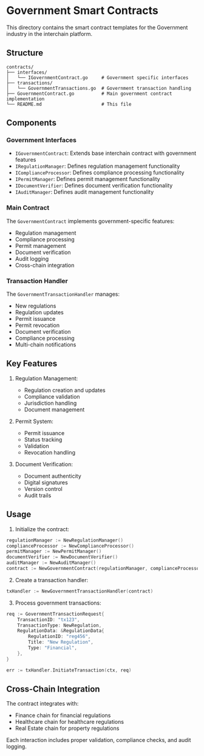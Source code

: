 # Government Smart Contracts

This directory contains the smart contract templates for the Government industry in the interchain platform.

## Structure

```
contracts/
├── interfaces/
│   └── IGovernmentContract.go     # Government specific interfaces
├── transactions/
│   └── GovernmentTransactions.go  # Government transaction handling
├── GovernmentContract.go          # Main government contract implementation
└── README.md                      # This file
```

## Components

### Government Interfaces

- `IGovernmentContract`: Extends base interchain contract with government features
- `IRegulationManager`: Defines regulation management functionality
- `IComplianceProcessor`: Defines compliance processing functionality
- `IPermitManager`: Defines permit management functionality
- `IDocumentVerifier`: Defines document verification functionality
- `IAuditManager`: Defines audit management functionality

### Main Contract

The `GovernmentContract` implements government-specific features:
- Regulation management
- Compliance processing
- Permit management
- Document verification
- Audit logging
- Cross-chain integration

### Transaction Handler

The `GovernmentTransactionHandler` manages:
- New regulations
- Regulation updates
- Permit issuance
- Permit revocation
- Document verification
- Compliance processing
- Multi-chain notifications

## Key Features

1. Regulation Management:
   - Regulation creation and updates
   - Compliance validation
   - Jurisdiction handling
   - Document management

2. Permit System:
   - Permit issuance
   - Status tracking
   - Validation
   - Revocation handling

3. Document Verification:
   - Document authenticity
   - Digital signatures
   - Version control
   - Audit trails

## Usage

1. Initialize the contract:
```go
regulationManager := NewRegulationManager()
complianceProcessor := NewComplianceProcessor()
permitManager := NewPermitManager()
documentVerifier := NewDocumentVerifier()
auditManager := NewAuditManager()
contract := NewGovernmentContract(regulationManager, complianceProcessor, permitManager, documentVerifier, auditManager)
```

2. Create a transaction handler:
```go
txHandler := NewGovernmentTransactionHandler(contract)
```

3. Process government transactions:
```go
req := GovernmentTransactionRequest{
    TransactionID: "tx123",
    TransactionType: NewRegulation,
    RegulationData: &RegulationData{
        RegulationID: "reg456",
        Title: "New Regulation",
        Type: "Financial",
    },
}

err := txHandler.InitiateTransaction(ctx, req)
```

## Cross-Chain Integration

The contract integrates with:
- Finance chain for financial regulations
- Healthcare chain for healthcare regulations
- Real Estate chain for property regulations

Each interaction includes proper validation, compliance checks, and audit logging.
